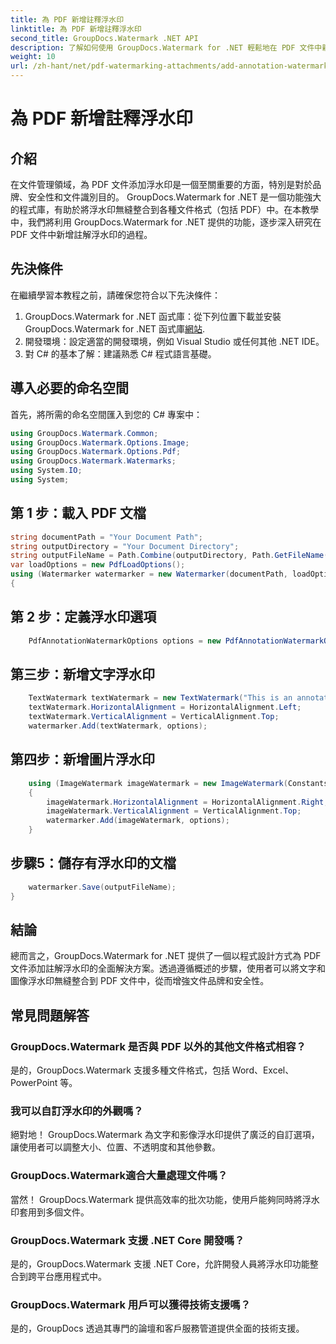 ```yaml
---
title: 為 PDF 新增註釋浮水印
linktitle: 為 PDF 新增註釋浮水印
second_title: GroupDocs.Watermark .NET API
description: 了解如何使用 GroupDocs.Watermark for .NET 輕鬆地在 PDF 文件中新增註解浮水印。輕鬆增強文件品牌和安全性。
weight: 10
url: /zh-hant/net/pdf-watermarking-attachments/add-annotation-watermark-pdf/
---
```


# 為 PDF 新增註釋浮水印

## 介紹
在文件管理領域，為 PDF 文件添加浮水印是一個至關重要的方面，特別是對於品牌、安全性和文件識別目的。 GroupDocs.Watermark for .NET 是一個功能強大的程式庫，有助於將浮水印無縫整合到各種文件格式（包括 PDF）中。在本教學中，我們將利用 GroupDocs.Watermark for .NET 提供的功能，逐步深入研究在 PDF 文件中新增註解浮水印的過程。
## 先決條件
在繼續學習本教程之前，請確保您符合以下先決條件：
1.  GroupDocs.Watermark for .NET 函式庫：從下列位置下載並安裝 GroupDocs.Watermark for .NET 函式庫[網站](https://releases.groupdocs.com/Watermark/net/).
2. 開發環境：設定適當的開發環境，例如 Visual Studio 或任何其他 .NET IDE。
3. 對 C# 的基本了解：建議熟悉 C# 程式語言基礎。

## 導入必要的命名空間
首先，將所需的命名空間匯入到您的 C# 專案中：
```csharp
using GroupDocs.Watermark.Common;
using GroupDocs.Watermark.Options.Image;
using GroupDocs.Watermark.Options.Pdf;
using GroupDocs.Watermark.Watermarks;
using System.IO;
using System;
```
## 第 1 步：載入 PDF 文檔
```csharp
string documentPath = "Your Document Path";
string outputDirectory = "Your Document Directory";
string outputFileName = Path.Combine(outputDirectory, Path.GetFileName(documentPath));
var loadOptions = new PdfLoadOptions();
using (Watermarker watermarker = new Watermarker(documentPath, loadOptions))
{
```
## 第 2 步：定義浮水印選項
```csharp
	PdfAnnotationWatermarkOptions options = new PdfAnnotationWatermarkOptions();
```
## 第三步：新增文字浮水印
```csharp
	TextWatermark textWatermark = new TextWatermark("This is an annotation watermark", new Font("Arial", 8));
	textWatermark.HorizontalAlignment = HorizontalAlignment.Left;
	textWatermark.VerticalAlignment = VerticalAlignment.Top;
	watermarker.Add(textWatermark, options);
```
## 第四步：新增圖片浮水印
```csharp
	using (ImageWatermark imageWatermark = new ImageWatermark(Constants.ProtectJpg))
	{
		imageWatermark.HorizontalAlignment = HorizontalAlignment.Right;
		imageWatermark.VerticalAlignment = VerticalAlignment.Top;
		watermarker.Add(imageWatermark, options);
	}
```
## 步驟5：儲存有浮水印的文檔
```csharp
	watermarker.Save(outputFileName);
}
```

## 結論
總而言之，GroupDocs.Watermark for .NET 提供了一個以程式設計方式為 PDF 文件添加註解浮水印的全面解決方案。透過遵循概述的步驟，使用者可以將文字和圖像浮水印無縫整合到 PDF 文件中，從而增強文件品牌和安全性。
## 常見問題解答
### GroupDocs.Watermark 是否與 PDF 以外的其他文件格式相容？
是的，GroupDocs.Watermark 支援多種文件格式，包括 Word、Excel、PowerPoint 等。
### 我可以自訂浮水印的外觀嗎？
絕對地！ GroupDocs.Watermark 為文字和影像浮水印提供了廣泛的自訂選項，讓使用者可以調整大小、位置、不透明度和其他參數。
### GroupDocs.Watermark適合大量處理文件嗎？
當然！ GroupDocs.Watermark 提供高效率的批次功能，使用戶能夠同時將浮水印套用到多個文件。
### GroupDocs.Watermark 支援 .NET Core 開發嗎？
是的，GroupDocs.Watermark 支援 .NET Core，允許開發人員將浮水印功能整合到跨平台應用程式中。
### GroupDocs.Watermark 用戶可以獲得技術支援嗎？
是的，GroupDocs 透過其專門的論壇和客戶服務管道提供全面的技術支援。